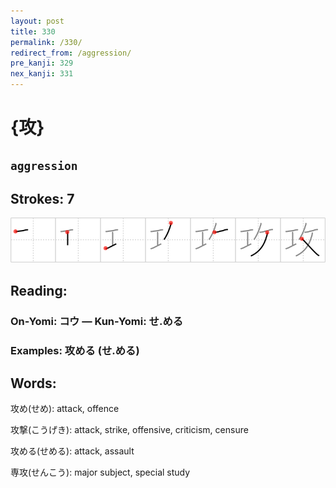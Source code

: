 ```yaml
---
layout: post
title: 330
permalink: /330/
redirect_from: /aggression/
pre_kanji: 329
nex_kanji: 331
---
```


# {攻}

## `aggression`

## Strokes: 7

<div class="stroke"><img src="../images/E694BB.png" /></div>

## Reading:

### On-Yomi: コウ &mdash; Kun-Yomi: せ.める

### Examples: 攻める (せ.める)

## Words:

攻め(せめ): attack, offence

攻撃(こうげき): attack, strike, offensive, criticism, censure

攻める(せめる): attack, assault

専攻(せんこう): major subject, special study
